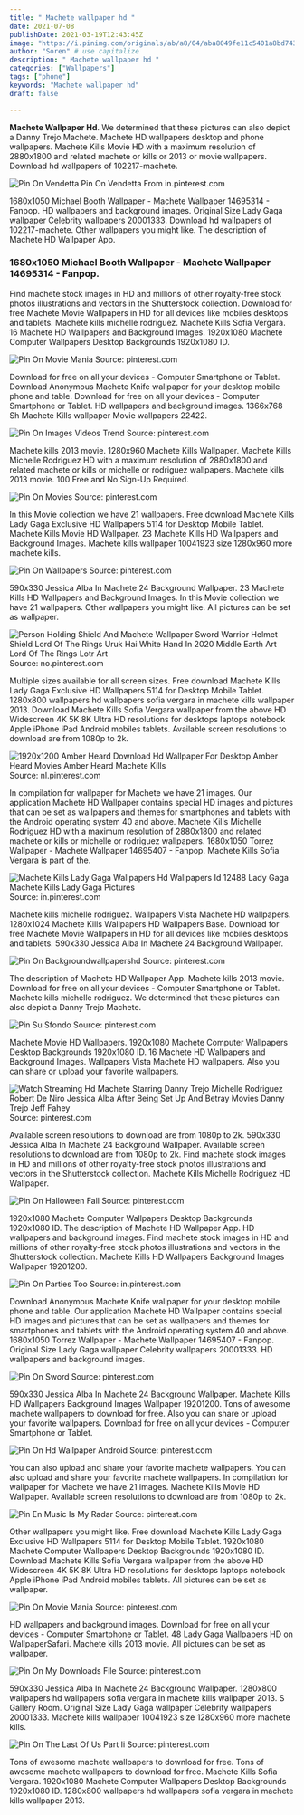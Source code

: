 ```yaml
---
title: " Machete wallpaper hd "
date: 2021-07-08
publishDate: 2021-03-19T12:43:45Z
image: "https://i.pinimg.com/originals/ab/a8/04/aba8049fe11c5401a8bd743dc2d1938d.png"
author: "Soren" # use capitalize
description: " Machete wallpaper hd "
categories: ["Wallpapers"]
tags: ["phone"]
keywords: "Machete wallpaper hd"
draft: false

---
```



**Machete Wallpaper Hd**. We determined that these pictures can also depict a Danny Trejo Machete. Machete HD wallpapers desktop and phone wallpapers. Machete Kills Movie HD with a maximum resolution of 2880x1800 and related machete or kills or 2013 or movie wallpapers. Download hd wallpapers of 102217-machete.

![Pin On Vendetta](https://i.pinimg.com/originals/e5/c3/b3/e5c3b377cb3363df200429509ac28c90.jpg "Pin On Vendetta")
Pin On Vendetta From in.pinterest.com


1680x1050 Michael Booth Wallpaper - Machete Wallpaper 14695314 - Fanpop. HD wallpapers and background images. Original Size Lady Gaga wallpaper Celebrity wallpapers 20001333. Download hd wallpapers of 102217-machete. Other wallpapers you might like. The description of Machete HD Wallpaper App.

### 1680x1050 Michael Booth Wallpaper - Machete Wallpaper 14695314 - Fanpop.

Find machete stock images in HD and millions of other royalty-free stock photos illustrations and vectors in the Shutterstock collection. Download for free Machete Movie Wallpapers in HD for all devices like mobiles desktops and tablets. Machete kills michelle rodriguez. Machete Kills Sofia Vergara. 16 Machete HD Wallpapers and Background Images. 1920x1080 Machete Computer Wallpapers Desktop Backgrounds 1920x1080 ID.


![Pin On Movie Mania](https://i.pinimg.com/originals/47/3c/c4/473cc4deea1d69b0026549d5b9855bc6.jpg "Pin On Movie Mania")
Source: pinterest.com

Download for free on all your devices - Computer Smartphone or Tablet. Download Anonymous Machete Knife wallpaper for your desktop mobile phone and table. Download for free on all your devices - Computer Smartphone or Tablet. HD wallpapers and background images. 1366x768 Sh Machete Kills wallpaper Movie wallpapers 22422.

![Pin On Images Videos Trend](https://i.pinimg.com/originals/5e/b0/16/5eb016b95039bc589efeffb01374566e.png "Pin On Images Videos Trend")
Source: pinterest.com

Machete kills 2013 movie. 1280x960 Machete Kills Wallpaper. Machete Kills Michelle Rodriguez HD with a maximum resolution of 2880x1800 and related machete or kills or michelle or rodriguez wallpapers. Machete kills 2013 movie. 100 Free and No Sign-Up Required.

![Pin On Movies](https://i.pinimg.com/originals/fa/56/e5/fa56e562f89b461df9617aecc1957e1d.jpg "Pin On Movies")
Source: pinterest.com

In this Movie collection we have 21 wallpapers. Free download Machete Kills Lady Gaga Exclusive HD Wallpapers 5114 for Desktop Mobile Tablet. Machete Kills Movie HD Wallpaper. 23 Machete Kills HD Wallpapers and Background Images. Machete kills wallpaper 10041923 size 1280x960 more machete kills.

![Pin On Wallpapers](https://i.pinimg.com/originals/ed/dd/1f/eddd1fd41c047d805bd62b767e84f996.jpg "Pin On Wallpapers")
Source: pinterest.com

590x330 Jessica Alba In Machete 24 Background Wallpaper. 23 Machete Kills HD Wallpapers and Background Images. In this Movie collection we have 21 wallpapers. Other wallpapers you might like. All pictures can be set as wallpaper.

![Person Holding Shield And Machete Wallpaper Sword Warrior Helmet Shield Lord Of The Rings Uruk Hai White Hand In 2020 Middle Earth Art Lord Of The Rings Lotr Art](https://i.pinimg.com/originals/1c/1a/21/1c1a21f2ab887c1268dff8cf373f775e.jpg "Person Holding Shield And Machete Wallpaper Sword Warrior Helmet Shield Lord Of The Rings Uruk Hai White Hand In 2020 Middle Earth Art Lord Of The Rings Lotr Art")
Source: no.pinterest.com

Multiple sizes available for all screen sizes. Free download Machete Kills Lady Gaga Exclusive HD Wallpapers 5114 for Desktop Mobile Tablet. 1280x800 wallpapers hd wallpapers sofia vergara in machete kills wallpaper 2013. Download Machete Kills Sofia Vergara wallpaper from the above HD Widescreen 4K 5K 8K Ultra HD resolutions for desktops laptops notebook Apple iPhone iPad Android mobiles tablets. Available screen resolutions to download are from 1080p to 2k.

![1920x1200 Amber Heard Download Hd Wallpaper For Desktop Amber Heard Movies Amber Heard Machete Kills](https://i.pinimg.com/originals/45/1c/5b/451c5bfcb9e5a30e602cf9ac6de773c4.jpg "1920x1200 Amber Heard Download Hd Wallpaper For Desktop Amber Heard Movies Amber Heard Machete Kills")
Source: nl.pinterest.com

In compilation for wallpaper for Machete we have 21 images. Our application Machete HD Wallpaper contains special HD images and pictures that can be set as wallpapers and themes for smartphones and tablets with the Android operating system 40 and above. Machete Kills Michelle Rodriguez HD with a maximum resolution of 2880x1800 and related machete or kills or michelle or rodriguez wallpapers. 1680x1050 Torrez Wallpaper - Machete Wallpaper 14695407 - Fanpop. Machete Kills Sofia Vergara is part of the.

![Machete Kills Lady Gaga Wallpapers Hd Wallpapers Id 12488 Lady Gaga Machete Kills Lady Gaga Pictures](https://i.pinimg.com/564x/12/12/32/121232a9965b4db4f1b84e375656adaa.jpg "Machete Kills Lady Gaga Wallpapers Hd Wallpapers Id 12488 Lady Gaga Machete Kills Lady Gaga Pictures")
Source: in.pinterest.com

Machete kills michelle rodriguez. Wallpapers Vista Machete HD wallpapers. 1280x1024 Machete Kills Wallpapers HD Wallpapers Base. Download for free Machete Movie Wallpapers in HD for all devices like mobiles desktops and tablets. 590x330 Jessica Alba In Machete 24 Background Wallpaper.

![Pin On Backgroundwallpapershd](https://i.pinimg.com/originals/ed/47/1f/ed471f8fd9842af91cc189d9ffb2318f.jpg "Pin On Backgroundwallpapershd")
Source: pinterest.com

The description of Machete HD Wallpaper App. Machete kills 2013 movie. Download for free on all your devices - Computer Smartphone or Tablet. Machete kills michelle rodriguez. We determined that these pictures can also depict a Danny Trejo Machete.

![Pin Su Sfondo](https://i.pinimg.com/originals/f2/a2/b1/f2a2b1f66ae2ef07cb9e6ca178249c58.png "Pin Su Sfondo")
Source: pinterest.com

Machete Movie HD Wallpapers. 1920x1080 Machete Computer Wallpapers Desktop Backgrounds 1920x1080 ID. 16 Machete HD Wallpapers and Background Images. Wallpapers Vista Machete HD wallpapers. Also you can share or upload your favorite wallpapers.

![Watch Streaming Hd Machete Starring Danny Trejo Michelle Rodriguez Robert De Niro Jessica Alba After Being Set Up And Betray Movies Danny Trejo Jeff Fahey](https://i.pinimg.com/originals/64/b9/62/64b9623bdc58587b3e55e37ae81dd555.jpg "Watch Streaming Hd Machete Starring Danny Trejo Michelle Rodriguez Robert De Niro Jessica Alba After Being Set Up And Betray Movies Danny Trejo Jeff Fahey")
Source: pinterest.com

Available screen resolutions to download are from 1080p to 2k. 590x330 Jessica Alba In Machete 24 Background Wallpaper. Available screen resolutions to download are from 1080p to 2k. Find machete stock images in HD and millions of other royalty-free stock photos illustrations and vectors in the Shutterstock collection. Machete Kills Michelle Rodriguez HD Wallpaper.

![Pin On Halloween Fall](https://i.pinimg.com/originals/2e/ac/d6/2eacd6dd8905c5bbc34468a2ca235451.jpg "Pin On Halloween Fall")
Source: pinterest.com

1920x1080 Machete Computer Wallpapers Desktop Backgrounds 1920x1080 ID. The description of Machete HD Wallpaper App. HD wallpapers and background images. Find machete stock images in HD and millions of other royalty-free stock photos illustrations and vectors in the Shutterstock collection. Machete Kills HD Wallpapers Background Images Wallpaper 19201200.

![Pin On Parties Too](https://i.pinimg.com/originals/94/1b/ee/941bee58e513221bdd9651c6b88d94f0.jpg "Pin On Parties Too")
Source: in.pinterest.com

Download Anonymous Machete Knife wallpaper for your desktop mobile phone and table. Our application Machete HD Wallpaper contains special HD images and pictures that can be set as wallpapers and themes for smartphones and tablets with the Android operating system 40 and above. 1680x1050 Torrez Wallpaper - Machete Wallpaper 14695407 - Fanpop. Original Size Lady Gaga wallpaper Celebrity wallpapers 20001333. HD wallpapers and background images.

![Pin On Sword](https://i.pinimg.com/originals/70/d3/47/70d3479b00698fe8576850db5f74c8a1.jpg "Pin On Sword")
Source: pinterest.com

590x330 Jessica Alba In Machete 24 Background Wallpaper. Machete Kills HD Wallpapers Background Images Wallpaper 19201200. Tons of awesome machete wallpapers to download for free. Also you can share or upload your favorite wallpapers. Download for free on all your devices - Computer Smartphone or Tablet.

![Pin On Hd Wallpaper Android](https://i.pinimg.com/736x/16/2e/bf/162ebfdada39637e1b918b8eee43b060.jpg "Pin On Hd Wallpaper Android")
Source: pinterest.com

You can also upload and share your favorite machete wallpapers. You can also upload and share your favorite machete wallpapers. In compilation for wallpaper for Machete we have 21 images. Machete Kills Movie HD Wallpaper. Available screen resolutions to download are from 1080p to 2k.

![Pin En Music Is My Radar](https://i.pinimg.com/originals/35/e7/10/35e710f162e814b49e495fb198e79d8c.jpg "Pin En Music Is My Radar")
Source: pinterest.com

Other wallpapers you might like. Free download Machete Kills Lady Gaga Exclusive HD Wallpapers 5114 for Desktop Mobile Tablet. 1920x1080 Machete Computer Wallpapers Desktop Backgrounds 1920x1080 ID. Download Machete Kills Sofia Vergara wallpaper from the above HD Widescreen 4K 5K 8K Ultra HD resolutions for desktops laptops notebook Apple iPhone iPad Android mobiles tablets. All pictures can be set as wallpaper.

![Pin On Movie Mania](https://i.pinimg.com/originals/e3/a3/e4/e3a3e4a2ac04c51821277bfcb17290cd.jpg "Pin On Movie Mania")
Source: pinterest.com

HD wallpapers and background images. Download for free on all your devices - Computer Smartphone or Tablet. 48 Lady Gaga Wallpapers HD on WallpaperSafari. Machete kills 2013 movie. All pictures can be set as wallpaper.

![Pin On My Downloads File](https://i.pinimg.com/originals/d8/77/fa/d877fae0ad25163b13237024d36221f5.jpg "Pin On My Downloads File")
Source: pinterest.com

590x330 Jessica Alba In Machete 24 Background Wallpaper. 1280x800 wallpapers hd wallpapers sofia vergara in machete kills wallpaper 2013. S Gallery Room. Original Size Lady Gaga wallpaper Celebrity wallpapers 20001333. Machete kills wallpaper 10041923 size 1280x960 more machete kills.

![Pin On The Last Of Us Part Ii](https://i.pinimg.com/originals/ab/a8/04/aba8049fe11c5401a8bd743dc2d1938d.png "Pin On The Last Of Us Part Ii")
Source: pinterest.com

Tons of awesome machete wallpapers to download for free. Tons of awesome machete wallpapers to download for free. Machete Kills Sofia Vergara. 1920x1080 Machete Computer Wallpapers Desktop Backgrounds 1920x1080 ID. 1280x800 wallpapers hd wallpapers sofia vergara in machete kills wallpaper 2013.

